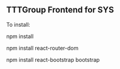 ## TTTGroup Frontend for SYS

To install:

npm install

npm install react-router-dom

npm install react-bootstrap bootstrap
